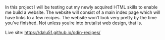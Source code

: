 In this project I will be testing out my newly acquired HTML skills to enable me build a website.
The website will consist of a main index page which will have links to a few recipes. The website won’t look very pretty by the time you’ve finished. Not unless you’re into brutalist web design, that is.

Live site: https://dalu51.github.io/odin-recipes/